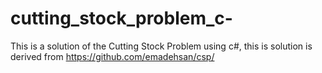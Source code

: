 # cutting_stock_problem_c-
This is a solution of the Cutting Stock Problem using c#, this is solution is derived from https://github.com/emadehsan/csp/
